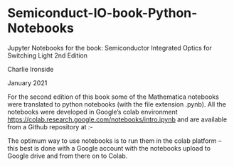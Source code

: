 # Semiconduct-IO-book-Python-Notebooks

Jupyter Notebooks for the book: Semiconductor Integrated Optics for Switching Light 2nd Edition

Charlie Ironside

January 2021

For the second edition of this book some of the Mathematica notebooks were translated to python notebooks (with the file extension .pynb). All the notebooks were developed in Google’s colab environment https://colab.research.google.com/notebooks/intro.ipynb and are available from a Github repository at :-

The optimum way to use notebooks is to run them in the colab platform – this best is done with a Google account with the notebooks upload to Google drive and from there on to Colab.

